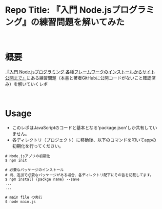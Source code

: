 Repo Title: 『入門 Node.jsプログラミング』の練習問題を解いてみた
====

<br>

# 概要
 [『入門 Node.jsプログラミング 各種フレームワークのインストールからサイト公開まで』](https://www.shoeisha.co.jp/book/detail/9784798158624)にある練習問題（本書と著者GitHubに公開コードがないこと確認済み）を解いていくレポ

<br>

# Usage
- このレポはJavaScriptのコードと基本となる'package.json'しか共有していません。
- 各ディレクトリ（プロジェクト）に移動後、以下のコマンドを叩いてappの初期化を行ってください。

```
# Node.jsアプリの初期化
$ npm init

# 必要なパッケージのインストール
# 尚、追加で必要なパッケージがある場合、各ディレクトリ配下にその旨を記載してます。
$ npm install {packge name} --save
...
...

# main file の実行
$ node main.js
```